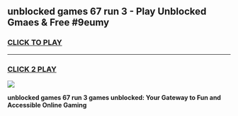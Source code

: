 
## unblocked games 67 run 3 - Play Unblocked Gmaes & Free #9eumy
<h3>
<a href="https://news.freeplayer.one?title=unblocked_games_67_run_3&ref=24F">CLICK TO PLAY</a></h3>
<hr>

<h3>
<a href="https://news.freeplayer.one?title=unblocked_games_67_run_3&ref=24F">CLICK 2 PLAY</a>
  
</h3>

<a href="https://news.freeplayer.one?title=unblocked_games_67_run_3&ref=24F/"><img src="https://clearcache.store/games.png"></a>


**unblocked games 67 run 3 games unblocked: Your Gateway to Fun and Accessible Online Gaming**
